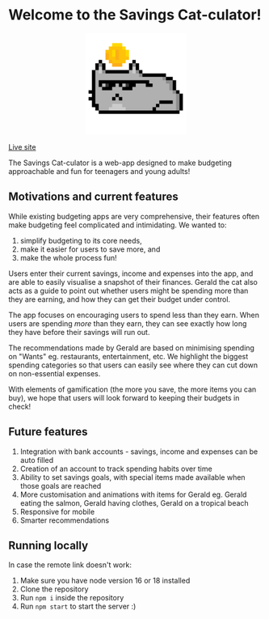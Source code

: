 # Welcome to the Savings Cat-culator!

<center>
<img src="src/components/assets/happycat.gif" height="200" />
</center>

[Live site](https://savings-cat-culator.web.app/)

The Savings Cat-culator is a web-app designed to make budgeting approachable and fun
for teenagers and young adults!

## Motivations and current features
While existing budgeting apps are very comprehensive, their features often make
budgeting feel complicated and intimidating. We wanted to:
1. simplify budgeting to its core needs,
2. make it easier for users to save more, and
3. make the whole process fun!

Users enter their current savings, income and expenses into the app, and are
able to easily visualise a snapshot of their finances. Gerald the cat also acts 
as a guide to point out whether users might be spending more than they are earning,
and how they can get their budget under control.

The app focuses on encouraging users to spend less than they earn. When users are 
spending _more_ than they earn, they can see exactly how long they have before
their savings will run out.

The recommendations made by Gerald are based on minimising spending on "Wants"
eg. restaurants, entertainment, etc. We highlight the biggest spending categories so
that users can easily see where they can cut down on non-essential expenses.

With elements of gamification (the more you save, the more items you can buy),
we hope that users will look forward to keeping their budgets in check!

## Future features
1. Integration with bank accounts - savings, income and expenses can be auto filled
2. Creation of an account to track spending habits over time
3. Ability to set savings goals, with special items made available when those goals are reached
4. More customisation and animations with items for Gerald eg. Gerald eating the salmon, Gerald having clothes, Gerald on a tropical beach
5. Responsive for mobile
6. Smarter recommendations

## Running locally
In case the remote link doesn't work:
1. Make sure you have node version 16 or 18 installed
2. Clone the repository
3. Run `npm i` inside the repository
4. Run `npm start` to start the server :)

